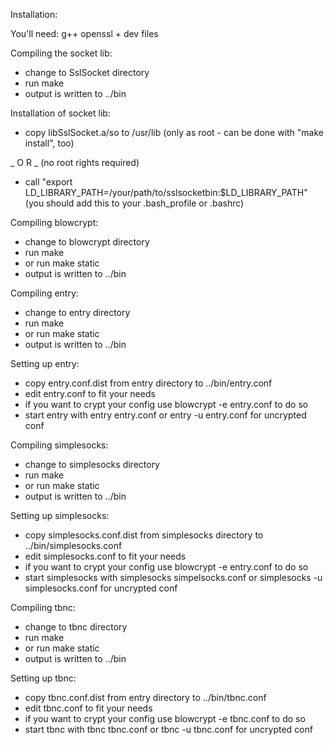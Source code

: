 Installation:

You'll need: g++ openssl + dev files

Compiling the socket lib:

- change to SslSocket directory
- run make
- output is written to ../bin

Installation of socket lib:

- copy libSslSocket.a/so to /usr/lib (only as root - can be done with "make install", too)

 _ O R _ (no root rights required)

- call "export LD_LIBRARY_PATH=/your/path/to/sslsocketbin:$LD_LIBRARY_PATH" (you should add this to your .bash_profile or .bashrc)

Compiling blowcrypt:

- change to blowcrypt directory
- run make
- or run make static
- output is written to ../bin

Compiling entry:

- change to entry directory
- run make
- or run make static
- output is written to ../bin

Setting up entry:

- copy entry.conf.dist from entry directory to ../bin/entry.conf
- edit entry.conf to fit your needs
- if you want to crypt your config use blowcrypt -e entry.conf to do so
- start entry with entry entry.conf or entry -u entry.conf for uncrypted conf

Compiling simplesocks:

- change to simplesocks directory
- run make
- or run make static
- output is written to ../bin

Setting up simplesocks:

- copy simplesocks.conf.dist from simplesocks directory to ../bin/simplesocks.conf
- edit simplesocks.conf to fit your needs
- if you want to crypt your config use blowcrypt -e entry.conf to do so
- start simplesocks with simplesocks simpelsocks.conf or simplesocks -u simplesocks.conf for uncrypted conf

Compiling tbnc:

- change to tbnc directory
- run make
- or run make static
- output is written to ../bin

Setting up tbnc:

- copy tbnc.conf.dist from entry directory to ../bin/tbnc.conf
- edit tbnc.conf to fit your needs
- if you want to crypt your config use blowcrypt -e tbnc.conf to do so
- start tbnc with tbnc tbnc.conf or tbnc -u tbnc.conf for uncrypted conf

